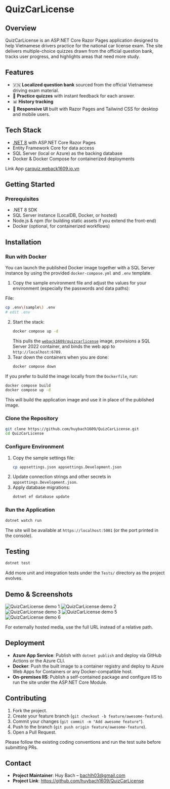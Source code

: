 # QuizCarLicense

## Overview
QuizCarLicense is an ASP.NET Core Razor Pages application designed to help Vietnamese drivers practice for the national car license exam. The site delivers multiple-choice quizzes drawn from the official question bank, tracks user progress, and highlights areas that need more study.

## Features
- 🇻🇳 **Localized question bank** sourced from the official Vietnamese driving exam material.
- 📝 **Practice quizzes** with instant feedback for each answer.
- 📊 **History tracking**
- 📱 **Responsive UI** built with Razor Pages and Tailwind CSS for desktop and mobile users.

## Tech Stack
- [.NET 8](https://dotnet.microsoft.com/) with ASP.NET Core Razor Pages
- Entity Framework Core for data access
- SQL Server (local or Azure) as the backing database
- Docker & Docker Compose for containerized deployments

Link App [carquiz.weback1609.io.vn](https://carquiz.weback1609.io.vn/)

## Getting Started
### Prerequisites
- .NET 8 SDK
- SQL Server instance (LocalDB, Docker, or hosted)
- Node.js & npm (for building static assets if you extend the front-end)
- Docker (optional, for containerized workflows)


## Installation
### Run with Docker

You can launch the published Docker image together with a SQL Server instance by using the provided `docker-compose.yml` and `.env` template.

1. Copy the sample environment file and adjust the values for your environment (especially the passwords and data paths):

File: []()
   ```bash
   cp .env\(sample\) .env
   # edit .env
   ```
2. Start the stack:
   ```bash
   docker compose up -d
   ```
   This pulls the [`weback1609/quizcarlicense`](https://hub.docker.com/r/weback1609/quizcarlicense) image, provisions a SQL Server 2022 container, and binds the web app to `http://localhost:6789`.
3. Tear down the containers when you are done:
   ```bash
   docker compose down
   ```

If you prefer to build the image locally from the `Dockerfile`, run:
```bash
docker compose build
docker compose up -d
```
This will build the application image and use it in place of the published image.
### Clone the Repository
```bash
git clone https://github.com/huybach1609/QuizCarLicense.git
cd QuizCarLicense
```

### Configure Environment
1. Copy the sample settings file:
   ```bash
   cp appsettings.json appsettings.Development.json
   ```
2. Update connection strings and other secrets in `appsettings.Development.json`.
3. Apply database migrations:
   ```bash
   dotnet ef database update
   ```

### Run the Application
```bash
dotnet watch run
```
The site will be available at `https://localhost:5001` (or the port printed in the console).


## Testing
```bash
dotnet test
```
Add more unit and integration tests under the `Tests/` directory as the project evolves.

## Demo & Screenshots
![QuizCarLicense demo 1](./Demo/Screenshot_1.png)
![QuizCarLicense demo 2](./Demo/Screenshot_2.png)
![QuizCarLicense demo 3](./Demo/Screenshot_3.png)
![QuizCarLicense demo 5](./Demo/Screenshot_5.png)
![QuizCarLicense demo 6](./Demo/Screenshot_6.png)

For externally hosted media, use the full URL instead of a relative path.

## Deployment
- **Azure App Service**: Publish with `dotnet publish` and deploy via GitHub Actions or the Azure CLI.
- **Docker**: Push the built image to a container registry and deploy to Azure Web Apps for Containers or any Docker-compatible host.
- **On-premises IIS**: Publish a self-contained package and configure IIS to run the site under the ASP.NET Core Module.

## Contributing
1. Fork the project.
2. Create your feature branch (`git checkout -b feature/awesome-feature`).
3. Commit your changes (`git commit -m "Add awesome feature"`).
4. Push to the branch (`git push origin feature/awesome-feature`).
5. Open a Pull Request.

Please follow the existing coding conventions and run the test suite before submitting PRs.


## Contact
- **Project Maintainer**: Huy Bach – <bachlh03@gmail.com>
- **Project Link**: https://github.com/huybach1609/QuizCarLicense
